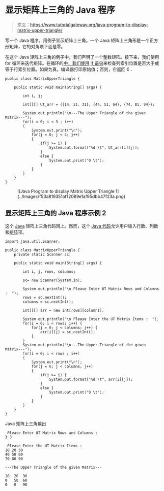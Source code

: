 # 显示矩阵上三角的 Java 程序

> 原文：<https://www.tutorialgateway.org/java-program-to-display-matrix-upper-triangle/>

写一个 Java 程序，用例子显示矩阵上三角。一个 Java 矩阵上三角形是一个正方形矩阵，它的对角项下面是零。

在这个 Java 矩阵上三角的例子中，我们声明了一个整数矩阵。接下来，我们使用 for 循环来迭代矩阵。在循环的[中，我们使用](https://www.tutorialgateway.org/java-for-loop/) [If 语句](https://www.tutorialgateway.org/java-if-statement/)来检查列索引位置是否大于或等于行索引位置。如果为真，编译器打印原始值；否则，它返回 0 .

```
public class MatrixUpperTriangle {

	public static void main(String[] args) {

		int i, j;

		int[][] Ut_arr = {{14, 21, 31}, {44, 51, 64}, {74, 81, 94}};

		System.out.println("\n---The Upper Triangle of the given Matrix---");
		for(i = 0; i < 3 ; i++)
		{
			System.out.print("\n");
			for(j = 0; j < 3; j++)
			{
				if(j >= i) {
					System.out.format("%d \t", Ut_arr[i][j]);
				}
				else {
					System.out.print("0 \t");	
				}
			}
		}
	}
}
```

<figure class="wp-block-image size-large">![Java Program to display Matrix Upper Triangle 1](../Images/f53a819351af12089e1af95dbb47f23a.png)</figure>

## 显示矩阵上三角的 Java 程序示例 2

这个 [Java](https://www.tutorialgateway.org/java-tutorial/) 矩阵上三角代码同上。然而，这个 [Java 代码](https://www.tutorialgateway.org/learn-java-programs/)允许用户输入行数、列数和[矩阵](https://www.tutorialgateway.org/two-dimensional-array-in-java/)项。

```
import java.util.Scanner;

public class MatrixUpperTriangle {
	private static Scanner sc;

	public static void main(String[] args) {

		int i, j, rows, columns;

		sc= new Scanner(System.in);

		System.out.println("\n Please Enter UT Matrix Rows and Columns :  ");
		rows = sc.nextInt();
		columns = sc.nextInt();

		int[][] arr = new int[rows][columns];

		System.out.println("\n Please Enter the UT Matrix Items :  ");
		for(i = 0; i < rows; i++) {
			for(j = 0; j < columns; j++) {
				arr[i][j] = sc.nextInt();
			}		
		}
		System.out.println("\n---The Upper Triangle of the given Matrix---");
		for(i = 0; i < rows ; i++)
		{
			System.out.print("\n");
			for(j = 0; j < columns; j++)
			{
				if(j >= i) {
					System.out.format("%d \t", arr[i][j]);
				}
				else {
					System.out.print("0 \t");	
				}
			}
		}
	}
}
```

Java 矩阵上三角输出

```
 Please Enter UT Matrix Rows and Columns :  
3 3

 Please Enter the UT Matrix Items :  
10 20 30
40 50 60
70 80 90

---The Upper Triangle of the given Matrix---

10 	20 	30 	
0 	50 	60 	
0 	0 	90 
```